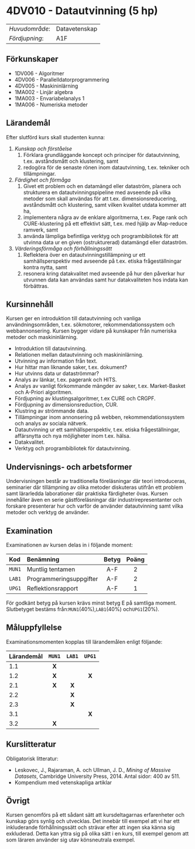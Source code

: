 # 4DV010 - Datautvinning (5 hp)

|     |     |
| --- | --- | 
| *Huvudområde*: | Datavetenskap | 
| *Fördjupning*: | A1F | 

## Förkunskaper

- 1DV006 - Algoritmer
- 4DV006 - Parallelldatorprogrammering
- 4DV005 - Maskininlärning
- 1MA002 - Linjär algebra
- 1MA003 - Envariabelanalys 1
- 1MA006 - Numeriska metoder

## Lärandemål

Efter slutförd kurs skall studenten kunna:

1. *Kunskap och förståelse*
    1. Förklara grundläggande koncept och principer för datautvinning, t.ex. avståndsmått och klustering, samt
    2. redogöra för de senaste rönen inom datautvinning, t.ex. tekniker och tillämpningar.
2. *Färdighet och förmåga*
    1. Givet ett problem och en datamängd eller dataström, planera och strukturera en datautvinningspipeline med avseende på vilka metoder som skall användas för att t.ex. dimensionsreducering, avståndsmått och klustering, samt vilken kvalitet utdata kommer att ha,
    2. implementera några av de enklare algoritmerna, t.ex. Page rank och CURE-klustering på ett effektivt sätt, t.ex. med hjälp av Map-reduce ramverk, samt
    3. använda lämpliga befintliga verktyg och programbibliotek för att utvinna data ur en given (ostrukturerad) datamängd eller dataström.
3. *Värderingsförmåga och förhållningssätt*
    1. Reflektera över en datautvinningstillämpning ur ett samhällsperspektiv med avseende på t.ex. etiska frågeställningar kontra nytta, samt
    2. resonera kring datakvalitet med avseende på hur den påverkar hur utvunnen data kan användas samt hur datakvaliteten hos indata kan förbättras.

## Kursinnehåll

Kursen ger en introduktion till datautvinning och vanliga användningsområden, t.ex. sökmotorer, rekommendationssystem och webbannonsering. Kursen bygger vidare på kunskaper från numeriska metoder och maskininlärning.

- Introduktion till datautvinning.
- Relationen mellan datautvinning och maskininlärning.
- Utvinning av information från text.
- Hur hittar man liknande saker, t.ex. dokument?
- Hur utvinns data ur dataströmmar?
- Analys av länkar, t.ex. pagerank och HITS.
- Analys av vanligt förkommande mängder av saker, t.ex. Market-Basket och A-Priori algoritmen.
- Fördjupning av klustingsalgoritmer, t.ex CURE och CRGPF.
- Fördjupning av dimensionsreduction, CUR.
- Klustring av strömmande data.
- Tillämpningar inom annonsering på webben, rekommendationssystem och analys av sociala nätverk.
- Datautvinning ur ett samhällsperspektiv, t.ex. etiska frågeställningar, affärsnytta och nya möjligheter inom t.ex. hälsa.
- Datakvalitet.
- Verktyg och programbibliotek för datautvinning.

## Undervisnings- och arbetsformer

Undervisningen består av traditionella föreläsningar där teori introduceras, seminarier där tillämpning av olika metoder diskuteras utifrån ett problem samt lärarledda laborationer där praktiska färdigheter övas. Kursen innehåller även en serie gästföreläsningar där industrirepresentanter och forskare presenterar hur och varför de använder datautvinning samt vilka metoder och verktyg de använder.

## Examination

Examinationen av kursen delas in i följande moment:

| Kod  | Benämning               | Betyg | Poäng |  
| :--- | :--------------------   | :---: | :---: |  
|`MUN1`| Muntlig tentamen        | A-F   | 2     |  
|`LAB1`| Programmeringsuppgifter | A-F   | 2     |  
|`UPG1`| Reflektionsrapport      | A-F   | 1     |  

För godkänt betyg på kursen krävs minst betyg E på samtliga moment. Slutbetyget bestäms från:`MUN1`(40%),`LAB1`(40%) och`UPG1`(20%).

## Måluppfyllelse

Examinationsmomenten kopplas till lärandemålen enligt följande:

| Lärandemål |`MUN1` |`LAB1` |`UPG1` |
| :--------- | :---: | :---: | :---: |
| 1.1        | **X** |       |       |
| 1.2        | **X** |       | **X** |
| 2.1        | **X** | **X** |       |
| 2.2        |       | **X** |       |
| 2.3        |       | **X** |       |
| 3.1        |       |       | **X** |
| 3.2        | **X** |       |       |

## Kurslitteratur

Obligatorisk litteratur:

- Leskovec, J., Rajaraman, A. och Ullman, J. D., *Mining of Massive Datasets*, Cambridge University Press, 2014. Antal sidor: 400 av 511.
- Kompendium med vetenskapliga artiklar

## Övrigt

Kursen genomförs på ett sådant sätt att kursdeltagarnas erfarenheter och kunskap görs synlig och utvecklas. Det innebär till exempel att vi har ett inkluderande förhållningssätt och strävar efter att ingen ska känna sig exkluderad. Detta kan yttra sig på olika sätt i en kurs, till exempel genom att som läraren använder sig utav könsneutrala exempel.
